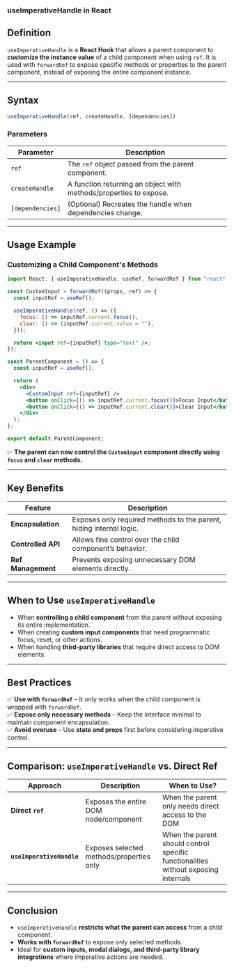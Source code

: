 ### **useImperativeHandle in React**

## **Definition**  
`useImperativeHandle` is a **React Hook** that allows a parent component to **customize the instance value** of a child component when using `ref`. It is used with `forwardRef` to expose specific methods or properties to the parent component, instead of exposing the entire component instance.

---

## **Syntax**  
```jsx
useImperativeHandle(ref, createHandle, [dependencies])
```

### **Parameters**  
| Parameter | Description |
|-----------|-------------|
| `ref` | The `ref` object passed from the parent component. |
| `createHandle` | A function returning an object with methods/properties to expose. |
| `[dependencies]` | (Optional) Recreates the handle when dependencies change. |

---

## **Usage Example**
### **Customizing a Child Component's Methods**
```jsx
import React, { useImperativeHandle, useRef, forwardRef } from "react";

const CustomInput = forwardRef((props, ref) => {
  const inputRef = useRef();

  useImperativeHandle(ref, () => ({
    focus: () => inputRef.current.focus(),
    clear: () => (inputRef.current.value = ""),
  }));

  return <input ref={inputRef} type="text" />;
});

const ParentComponent = () => {
  const inputRef = useRef();

  return (
    <div>
      <CustomInput ref={inputRef} />
      <button onClick={() => inputRef.current.focus()}>Focus Input</button>
      <button onClick={() => inputRef.current.clear()}>Clear Input</button>
    </div>
  );
};

export default ParentComponent;
```
✅ **The parent can now control the `CustomInput` component directly using `focus` and `clear` methods.**

---

## **Key Benefits**
| Feature | Description |
|---------|-------------|
| **Encapsulation** | Exposes only required methods to the parent, hiding internal logic. |
| **Controlled API** | Allows fine control over the child component’s behavior. |
| **Ref Management** | Prevents exposing unnecessary DOM elements directly. |

---

## **When to Use `useImperativeHandle`**
- When **controlling a child component** from the parent without exposing its entire implementation.
- When creating **custom input components** that need programmatic focus, reset, or other actions.
- When handling **third-party libraries** that require direct access to DOM elements.

---

## **Best Practices**
✅ **Use with `forwardRef`** – It only works when the child component is wrapped with `forwardRef`.  
✅ **Expose only necessary methods** – Keep the interface minimal to maintain component encapsulation.  
✅ **Avoid overuse** – Use **state and props** first before considering imperative control.  

---

## **Comparison: `useImperativeHandle` vs. Direct Ref**
| Approach | Description | When to Use? |
|----------|-------------|---------------|
| **Direct `ref`** | Exposes the entire DOM node/component | When the parent only needs direct access to the DOM |
| **`useImperativeHandle`** | Exposes selected methods/properties only | When the parent should control specific functionalities without exposing internals |

---

## **Conclusion**
- `useImperativeHandle` **restricts what the parent can access** from a child component.  
- **Works with `forwardRef`** to expose only selected methods.  
- Ideal for **custom inputs, modal dialogs, and third-party library integrations** where imperative actions are needed. 